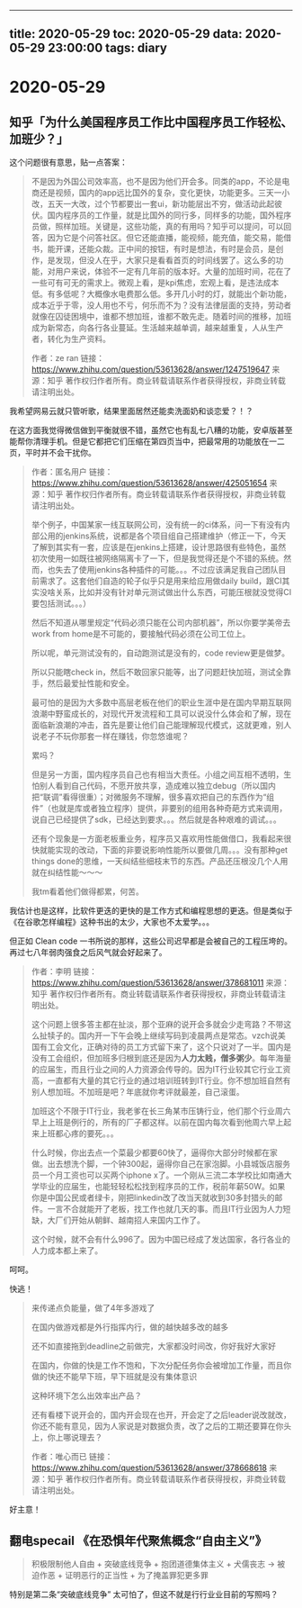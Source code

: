 
---
title: 2020-05-29
toc: 2020-05-29
data: 2020-05-29 23:00:00
tags: diary
---


# 2020-05-29

## 知乎「为什么美国程序员工作比中国程序员工作轻松、加班少？」

这个问题很有意思，贴一点答案：

> 不是因为外国公司效率高，也不是因为他们开会多。同类的app，不论是电商还是视频，国内的app远比国外的复杂，变化更快，功能更多。三天一小改，五天一大改，过个节都要出一套ui，新功能层出不穷，做活动此起彼伏。国内程序员的工作量，就是比国外的同行多，同样多的功能，国外程序员做，照样加班。关键是，这些功能，真的有用吗？知乎可以提问，可以回答，因为它是个问答社区。但它还能直播，能视频，能充值，能交易，能借书，能开课，还能众裁。正中间的按钮，有时是想法，有时是会员，是创作，是发现，但没人在乎，大家只是看看首页的时间线罢了。这么多的功能，对用户来说，体验不一定有几年前的版本好。大量的加班时间，花在了一些可有可无的需求上。微观上看，是kpi焦虑，宏观上看，是违法成本低。有多低呢？大概像水电费那么低。多开几小时的灯，就能出个新功能，成本近乎于零，没人用也不亏，何乐而不为？没有法律层面的支持，劳动者就像在囚徒困境中，谁都不想加班，谁都不敢先走。随着时间的推移，加班成为新常态，向各行各业蔓延。生活越来越单调，越来越重复，人从生产者，转化为生产资料。
>
> 作者：ze ran
> 链接：https://www.zhihu.com/question/53613628/answer/1247519647
> 来源：知乎
> 著作权归作者所有。商业转载请联系作者获得授权，非商业转载请注明出处。

我希望网易云就只管听歌，结果里面居然还能卖洗面奶和谈恋爱？！？

在这方面我觉得微信做到平衡就很不错，虽然它也有乱七八糟的功能，安卓版甚至能帮你清理手机。但是它都把它们压缩在第四页当中，把最常用的功能放在一二页，平时并不会干扰你。



> 作者：匿名用户
> 链接：https://www.zhihu.com/question/53613628/answer/425051654
> 来源：知乎
> 著作权归作者所有。商业转载请联系作者获得授权，非商业转载请注明出处。
>
> 
>
> 举个例子，中国某家一线互联网公司，没有统一的ci体系，问一下有没有内部公用的jenkins系统，说都是各个项目组自己搭建维护（修正一下，今天了解到其实有一套，应该是在jenkins上搭建，设计思路很有些特色，虽然初次使用一如既往被网络隔离卡了一下，但是我觉得还是个不错的系统。然而，也失去了使用jenkins各种插件的可能。。。不过应该满足我自己团队目前需求了。这套他们自造的轮子似乎只是用来给应用做daily build，跟CI其实没啥关系，比如并没有针对单元测试做出什么东西，可能压根就没觉得CI要包括测试。。。）
>
> 
>
> 然后不知道从哪里规定“代码必须只能在公司内部机器”，所以你要学美帝去work from home是不可能的，要接触代码必须在公司工位上。
>
> 所以呢，单元测试没有的，自动跑测试是没有的，code review更是做梦。
>
> 所以只能瞎check in，然后不敢回家只能等，出了问题赶快加班，测试全靠手，然后最爱扯性能和安全。
>
> 最可怕的是因为大多数中高层老板在他们的职业生涯中是在国内早期互联网浪潮中野蛮成长的，对现代开发流程和工具可以说没什么体会和了解，现在面临新浪潮的冲击，首先是要让他们自己能理解现代模式，这就更难，别人说老子不玩你那套一样在赚钱，你忽悠谁呢？
>
> 累吗？
>
> 
>
> 但是另一方面，国内程序员自己也有相当大责任。小组之间互相不透明，生怕别人看到自己代码，不愿开放共享，造成难以独立debug（所以国内把“联调”看得很重）；对微服务不理解，很多喜欢把自己的东西作为“组件”（也就是库或者独立程序）提供，非要别的组用各种奇葩方式来调用，说自己已经提供了sdk，已经达到要求。。。然后就是各种艰难的调试。。。
>
> 还有个现象是一方面老板重业务，程序员又喜欢用性能做借口，我看起来很快就能实现的改动，下面的非要说影响性能所以要做几周。。。没有那种get things done的思维，一天纠结些细枝末节的东西。产品还压根没几个人用就在纠结性能～～～
>
> 我tm看着他们做得都累，何苦。

我估计也是这样，比软件更迭的更快的是工作方式和编程思想的更迭。但是类似于《在谷歌怎样编程》这种书出的太少，大家也不太爱学。。。

但正如 Clean code 一书所说的那样，这些公司迟早都是会被自己的工程压垮的。再过七八年弱肉强食之后风气就会好起来了。



> 作者：李明
> 链接：https://www.zhihu.com/question/53613628/answer/378681011
> 来源：知乎
> 著作权归作者所有。商业转载请联系作者获得授权，非商业转载请注明出处。
>
> 
>
> 这个问题上很多答主都在扯淡，那个亚麻的说开会多就会少走弯路？不带这么扯犊子的。国内开一下午会晚上继续写码到凌晨两点是常态。vzch说美国有工会文化，正确对待的员工方式留下来了，这个只说对了一半。国内是没有工会组织，但加班多归根到底还是因为**人力太贱，僧多粥少**。每年海量的应届生，而且行业之间的人力资源会传导的。因为IT行业较其它行业工资高，一直都有大量的其它行业的通过培训班转到IT行业。你不想加班自然有别人想加班。不加班是吧？年底就你考评就最差，自己滚蛋。
>
> 加班这个不限于IT行业，我老爹在长三角某市压铸行业，他们那个行业周六早上上班是例行的，所有的厂子都这样。以前在国内每次看到他周六早上起来上班都心疼的要死。。。
>
> 什么时候，你出去点一个菜最少都要60快了，逼得你大部分时候都在家做。出去想洗个脚，一个钟300起，逼得你自己在家泡脚。小县城饭店服务员一个月工资也可以买两个iphone x了。一个刚从三流二本学校比如南通大学毕业的应届生，也能轻轻松松找到程序员的工作，税前年薪50W。如果你是中国公民或者绿卡，刚把linkedin改了改当天就收到30多封猎头的邮件。一言不合就能开了老板，找工作也就几天的事。而且IT行业因为人力短缺，大厂们开始从朝鲜、越南招人来国内工作了。
>
> 这个时候，就不会有什么996了。因为中国已经成了发达国家，各行各业的人力成本都上来了。

呵呵。

快逃！

> 来传递点负能量，做了4年多游戏了
>
> 在国内做游戏都是外行指挥内行，做的越快越多改的越多
>
> 还不如直接拖到deadline之前做完，大家都没时间改，你好我好大家好
>
> 在国内，你做的快是工作不饱和，下次分配任务你会被增加工作量，而且你做的快还不能早下班，早下班就是没有集体意识
>
> 这种环境下怎么出效率出产品？
>
> 还有看楼下说开会的，国内开会现在也开，开会定了之后leader说改就改，你还不能有意见，因为人家说是对数据负责，改了之后的工期还要算在你头上，你上哪说理去？
>
> 
>
> 作者：唯心而已
> 链接：https://www.zhihu.com/question/53613628/answer/378668618
> 来源：知乎
> 著作权归作者所有。商业转载请联系作者获得授权，非商业转载请注明出处。

好主意！

## 翻电specail 《在恐惧年代聚焦概念“自由主义”》

> 积极限制他人自由 + 突破底线竞争 + 抱团道德集体主义 + 犬儒丧志 → 被迫作恶 + 证明恶行的正当性 + 为了掩盖罪犯更多罪 

特别是第二条“突破底线竞争” 太可怕了，但这不就是行行业业目前的写照吗？
